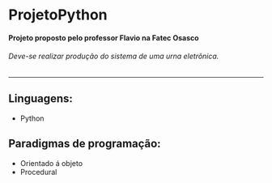 # ProjetoPython
#### Projeto proposto pelo professor Flavio na Fatec Osasco
###### Deve-se realizar produção do sistema de uma urna eletrônica.

------------------------------------------------------------------
## Linguagens:
- Python
## Paradigmas de programação:
- Orientado á objeto
- Procedural
